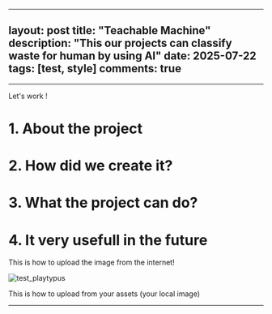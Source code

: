 
---
layout: post
title: "Teachable Machine"
description: "This our projects can classify waste for human by using AI"
date: 2025-07-22
tags: [test, style]
comments: true
---

---
Let's work !

# 1. About the project

# 2. How did we create it?

# 3. What the project can do?

# 4. It very usefull in the future

This is how to upload the image from the internet!

![test_playtypus](https://Platypus232-perry.github.io/paper-jekyll-theme/assets/images/platypus.jpg)

This is how to upload from your assets (your local image)

---
